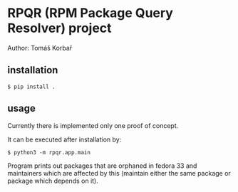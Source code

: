 # RPQR (RPM Package Query Resolver) project
Author: Tomáš Korbař

## installation
```
$ pip install .
```
## usage
Currently there is implemented only one proof of concept.

It can be executed after installation by:

```
$ python3 -m rpqr.app.main
```

Program prints out packages that are orphaned in fedora 33 and maintainers
which are affected by this (maintain either the same package or package which depends on it).
